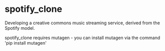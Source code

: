 # spotify_clone
Developing a creative commons music streaming service, derived from the Spotify model.

spotify_clone requires mutagen - you can install mutagen via the command 'pip install mutagen'